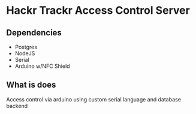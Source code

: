 # Hackr Trackr Access Control Server

## Dependencies
* Postgres
* NodeJS
* Serial
* Arduino w/NFC Shield

## What is does
Access control via arduino using custom serial language and database backend

